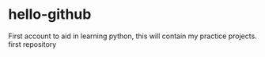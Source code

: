 # hello-github
First account to aid in learning python, this will contain my practice projects.
first repository

